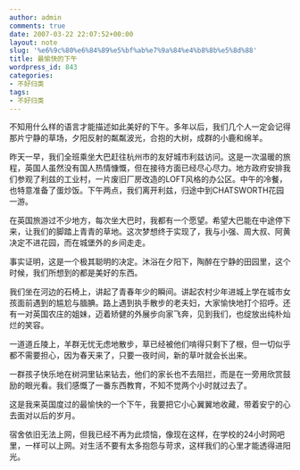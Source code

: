 ```yaml
---
author: admin
comments: true
date: 2007-03-22 22:07:52+00:00
layout: note
slug: '%e6%9c%80%e6%84%89%e5%bf%ab%e7%9a%84%e4%b8%8b%e5%8d%88'
title: 最愉快的下午
wordpress_id: 843
categories:
- 不好归类
tags:
- 不好归类
---
```


不知用什么样的语言才能描述如此美好的下午。多年以后，我们几个人一定会记得那片宁静的草场，夕阳反射的粼粼波光，合抱的大树，成群的小鹿和绵羊。

昨天一早，我们全班乘坐大巴赶往杭州市的友好城市利兹访问。这是一次温暖的旅程，英国人虽然没有国人热情慷慨，但在接待方面已经尽心尽力。地方政府安排我们参观了利兹的工业村，一片废旧厂房改造的LOFT风格的办公区。中午的冷餐，也特意准备了蛋炒饭。下午两点，我们离开利兹，归途中到CHATSWORTH花园一游。

在英国旅游过不少地方，每次坐大巴时，我都有一个愿望。希望大巴能在中途停下来，让我们的脚踏上青青的草地。这次梦想终于实现了，我与小强、周大叔、阿黄决定不进花园，而在城堡外的乡间走走。

事实证明，这是一个极其聪明的决定。沐浴在夕阳下，陶醉在宁静的田园里，这个时候，我们所想到的都是美好的东西。

我们坐在河边的石椅上，讲起了青春年少的瞬间。讲起农村少年进城上学在城市女孩面前遇到的尴尬与腼腆。路上遇到执手散步的老夫妇，大家愉快地打个招呼。还有一对英国农庄的姐妹，迈着矫健的外展步向家飞奔，见到我们，也绽放出纯朴灿烂的笑容。

一道道丘陵上，羊群无忧无虑地散步，草已经被他们啃得只剩下了根，但一切似乎都不需要担心，因为春天来了，只要一夜时间，新的草叶就会长出来。

一群孩子快乐地在树洞里钻来钻去，他们的家长也不去阻拦，而是在一旁用欣赏鼓励的眼光看。我们感慨了一番东西教育，不知不觉两个小时就过去了。

这是我来英国度过的最愉快的一个下午，我要把它小心翼翼地收藏，带着安宁的心去面对以后的岁月。

宿舍依旧无法上网，但我已经不再为此烦恼，像现在这样，在学校的24小时网吧里，一样可以上网。对生活不要有太多抱怨与苛求，这样我们的心里才能透得进阳光。
